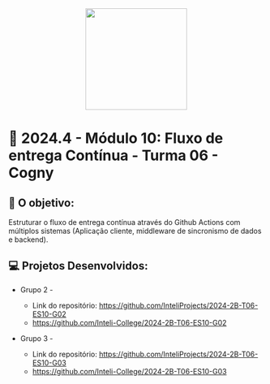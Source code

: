 <div align="center">
    <img src="https://github.com/user-attachments/assets/5cc81256-f279-44e8-a8ed-11d1441031b2"  width="200">
</div>


# 🙋 2024.4 - Módulo 10: Fluxo de entrega Contínua - Turma 06 - Cogny


## 🎯 O objetivo:
Estruturar o fluxo de entrega contínua através do Github Actions com múltiplos sistemas (Aplicação cliente, middleware de sincronismo de dados e backend).

## 💻 Projetos Desenvolvidos: 

- Grupo 2 - 
  - Link do repositório: https://github.com/InteliProjects/2024-2B-T06-ES10-G02
  - https://github.com/Inteli-College/2024-2B-T06-ES10-G02

- Grupo 3 -  
  - Link do repositório: https://github.com/InteliProjects/2024-2B-T06-ES10-G03
  - https://github.com/Inteli-College/2024-2B-T06-ES10-G03
